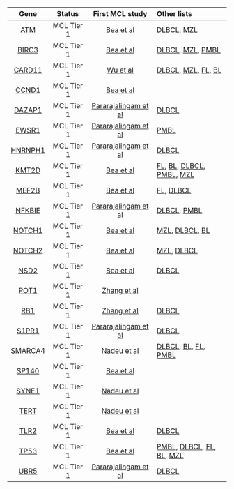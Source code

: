 
|Gene|Status| First MCL study | Other lists |
|:-:|:-:|:---:|:----|
|[ATM](ATM)|MCL Tier 1|[Bea et al](papers/beaLandscapeSomaticMutations2013)|[DLBCL](DLBCL_genes), [MZL](MZL_genes)|
|[BIRC3](BIRC3)|MCL Tier 1 |[Bea et al](papers/beaLandscapeSomaticMutations2013)|[DLBCL](DLBCL_genes), [MZL](MZL_genes), [PMBL](PMBL_genes)|
|[CARD11](CARD11)|MCL Tier 1 |[Wu et al](papers/wuGeneticHeterogeneityPrimary2016)|[DLBCL](DLBCL_genes), [MZL](MZL_genes), [FL](FL_genes), [BL](BL_genes)|
|[CCND1](CCND1)|MCL Tier 1 |[Bea et al](papers/beaLandscapeSomaticMutations2013)||
|[DAZAP1](DAZAP1)|MCL Tier 1 |[Pararajalingam et al](papers/pararajalingamCodingNoncodingDrivers2020)|[DLBCL](DLBCL_genes)|
|[EWSR1](EWSR1)|MCL Tier 1 |[Pararajalingam et al](papers/pararajalingamCodingNoncodingDrivers2020)|[PMBL](PMBL_genes)|
|[HNRNPH1](HNRNPH1)|MCL Tier 1 |[Pararajalingam et al](papers/pararajalingamCodingNoncodingDrivers2020)|[DLBCL](DLBCL_genes)|
|[KMT2D](KMT2D)|MCL Tier 1 |[Bea et al](papers/beaLandscapeSomaticMutations2013)|[FL](FL_genes), [BL](BL_genes), [DLBCL](DLBCL_genes), [PMBL](PMBL_genes), [MZL](MZL_genes)|
|[MEF2B](MEF2B)|MCL Tier 1 |[Bea et al](papers/beaLandscapeSomaticMutations2013)|[FL](FL_genes), [DLBCL](DLBCL_genes)|
|[NFKBIE](NFKBIE)|MCL Tier 1 |[Pararajalingam et al](papers/pararajalingamCodingNoncodingDrivers2020)|[DLBCL](DLBCL_genes), [PMBL](PMBL_genes)|
|[NOTCH1](NOTCH1)|MCL Tier 1 |[Bea et al](papers/beaLandscapeSomaticMutations2013)|[MZL](MZL_genes), [DLBCL](DLBCL_genes), [BL](BL_genes)|
|[NOTCH2](NOTCH2)|MCL Tier 1 |[Bea et al](papers/beaLandscapeSomaticMutations2013)|[MZL](MZL_genes), [DLBCL](DLBCL_genes)|
|[NSD2](NSD2)|MCL Tier 1 |[Bea et al](papers/beaLandscapeSomaticMutations2013)|[DLBCL](DLBCL_genes)|
|[POT1](POT1)|MCL Tier 1 |[Zhang et al](papers/zhangGenomicLandscapeMantle2014)||
|[RB1](RB1)|MCL Tier 1 |[Zhang et al](papers/zhangGenomicLandscapeMantle2014)|[DLBCL](DLBCL_genes)|
|[S1PR1](S1PR1)|MCL Tier 1 |[Pararajalingam et al](papers/pararajalingamCodingNoncodingDrivers2020)|[DLBCL](DLBCL_genes)|
|[SMARCA4](SMARCA4)|MCL Tier 1 |[Nadeu et al](papers/nadeuGenomicEpigenomicInsights2020)|[DLBCL](DLBCL_genes), [BL](BL_genes), [FL](FL_genes), [PMBL](PMBL_genes)|
|[SP140](SP140)|MCL Tier 1 |[Bea et al](papers/beaLandscapeSomaticMutations2013)||
|[SYNE1](SYNE1)|MCL Tier 1 |[Nadeu et al](papers/nadeuGenomicEpigenomicInsights2020)||
|[TERT](TERT)|MCL Tier 1 |[Nadeu et al](papers/nadeuGenomicEpigenomicInsights2020)||
|[TLR2](TLR2)|MCL Tier 1 |[Bea et al](papers/beaLandscapeSomaticMutations2013)|[DLBCL](DLBCL_genes)|
|[TP53](TP53)|MCL Tier 1 |[Bea et al](papers/beaLandscapeSomaticMutations2013)|[PMBL](PMBL_genes), [DLBCL](DLBCL_genes), [FL](FL_genes), [BL](BL_genes), [MZL](MZL_genes)|
|[UBR5](UBR5)|MCL Tier 1 |[Pararajalingam et al](papers/pararajalingamCodingNoncodingDrivers2020)|[DLBCL](DLBCL_genes)|
